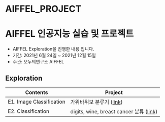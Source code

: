 # AIFFEL_PROJECT

# AIFFEL 인공지능 실습 및 프로젝트
- AIFFEL Exploration을 진행한 내용 입니다.
- 기간: 2021년 6월 24일 ~ 2021년 12월 15일
- 주관: 모두의연구소 AIFFEL

## Exploration
Contents|Project
--------|-------|
E1. Image Classification| 가위바위보 분류기 ([link](https://github.com/LeeJuwhan/AIFFEL_PROJECT/tree/main/Exploration/exploration1))
E2. Classification| digits, wine, breast cancer 분류 ([link](https://github.com/LeeJuwhan/AIFFEL_PROJECT/tree/main/Exploration/exploration2))
